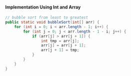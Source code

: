 
#### Implementation Using Int and Array
```java
// bubble sort from least to greatest
public static void bubbleSort(int[] arr) {
	for (int i = 0; i < arr.length - 1; i++) {
		for (int j = 0; j < arr.length - 1 - i; j++) {
			if (arr[j] > arr[j + 1]) {
				int tmp = arr[j];
				arr[j] = arr[j + 1];
				arr[j + 1] = tmp;
			}
		}
	}
}
```


